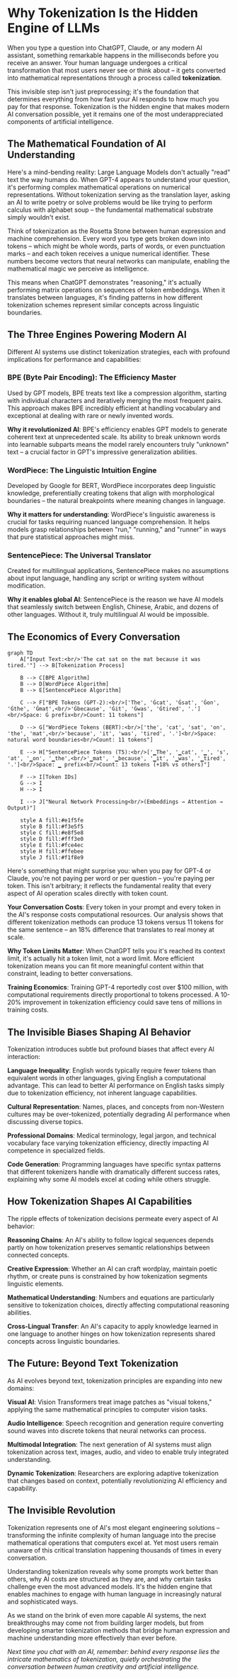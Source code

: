 # Why Tokenization Is the Hidden Engine of LLMs

When you type a question into ChatGPT, Claude, or any modern AI assistant, something remarkable happens in the milliseconds before you receive an answer. Your human language undergoes a critical transformation that most users never see or think about – it gets converted into mathematical representations through a process called **tokenization**.

This invisible step isn't just preprocessing; it's the foundation that determines everything from how fast your AI responds to how much you pay for that response. Tokenization is the hidden engine that makes modern AI conversation possible, yet it remains one of the most underappreciated components of artificial intelligence.

## The Mathematical Foundation of AI Understanding

Here's a mind-bending reality: Large Language Models don't actually "read" text the way humans do. When GPT-4 appears to understand your question, it's performing complex mathematical operations on numerical representations. Without tokenization serving as the translation layer, asking an AI to write poetry or solve problems would be like trying to perform calculus with alphabet soup – the fundamental mathematical substrate simply wouldn't exist.

Think of tokenization as the Rosetta Stone between human expression and machine comprehension. Every word you type gets broken down into tokens – which might be whole words, parts of words, or even punctuation marks – and each token receives a unique numerical identifier. These numbers become vectors that neural networks can manipulate, enabling the mathematical magic we perceive as intelligence.

This means when ChatGPT demonstrates "reasoning," it's actually performing matrix operations on sequences of token embeddings. When it translates between languages, it's finding patterns in how different tokenization schemes represent similar concepts across linguistic boundaries.

## The Three Engines Powering Modern AI

Different AI systems use distinct tokenization strategies, each with profound implications for performance and capabilities:

### BPE (Byte Pair Encoding): The Efficiency Master
Used by GPT models, BPE treats text like a compression algorithm, starting with individual characters and iteratively merging the most frequent pairs. This approach makes BPE incredibly efficient at handling vocabulary and exceptional at dealing with rare or newly invented words.

**Why it revolutionized AI**: BPE's efficiency enables GPT models to generate coherent text at unprecedented scale. Its ability to break unknown words into learnable subparts means the model rarely encounters truly "unknown" text – a crucial factor in GPT's impressive generalization abilities.

### WordPiece: The Linguistic Intuition Engine
Developed by Google for BERT, WordPiece incorporates deep linguistic knowledge, preferentially creating tokens that align with morphological boundaries – the natural breakpoints where meaning changes in language.

**Why it matters for understanding**: WordPiece's linguistic awareness is crucial for tasks requiring nuanced language comprehension. It helps models grasp relationships between "run," "running," and "runner" in ways that pure statistical approaches might miss.

### SentencePiece: The Universal Translator
Created for multilingual applications, SentencePiece makes no assumptions about input language, handling any script or writing system without modification.

**Why it enables global AI**: SentencePiece is the reason we have AI models that seamlessly switch between English, Chinese, Arabic, and dozens of other languages. Without it, truly multilingual AI would be impossible.

## The Economics of Every Conversation

```mermaid
graph TD
    A["Input Text:<br/>'The cat sat on the mat because it was tired.'"] --> B[Tokenization Process]
    
    B --> C[BPE Algorithm]
    B --> D[WordPiece Algorithm] 
    B --> E[SentencePiece Algorithm]
    
    C --> F["BPE Tokens (GPT-2):<br/>['The', 'Ġcat', 'Ġsat', 'Ġon', 'Ġthe', 'Ġmat',<br/>'Ġbecause', 'Ġit', 'Ġwas', 'Ġtired', '.']<br/>Space: Ġ prefix<br/>Count: 11 tokens"]
    
    D --> G["WordPiece Tokens (BERT):<br/>['the', 'cat', 'sat', 'on', 'the', 'mat',<br/>'because', 'it', 'was', 'tired', '.']<br/>Space: natural word boundaries<br/>Count: 11 tokens"]
    
    E --> H["SentencePiece Tokens (T5):<br/>['▁The', '▁cat', '▁', 's', 'at', '▁on', '▁the',<br/>'▁mat', '▁because', '▁it', '▁was', '▁tired', '.']<br/>Space: ▁ prefix<br/>Count: 13 tokens (+18% vs others)"]
    
    F --> I[Token IDs]
    G --> I
    H --> I
    
    I --> J["Neural Network Processing<br/>(Embeddings → Attention → Output)"]
    
    style A fill:#e1f5fe
    style B fill:#f3e5f5
    style C fill:#e8f5e8
    style D fill:#fff3e0
    style E fill:#fce4ec
    style H fill:#ffebee
    style J fill:#f1f8e9
```

Here's something that might surprise you: when you pay for GPT-4 or Claude, you're not paying per word or per question – you're paying per token. This isn't arbitrary; it reflects the fundamental reality that every aspect of AI operation scales directly with token count.

**Your Conversation Costs**: Every token in your prompt and every token in the AI's response costs computational resources. Our analysis shows that different tokenization methods can produce 13 tokens versus 11 tokens for the same sentence – an 18% difference that translates to real money at scale.

**Why Token Limits Matter**: When ChatGPT tells you it's reached its context limit, it's actually hit a token limit, not a word limit. More efficient tokenization means you can fit more meaningful content within that constraint, leading to better conversations.

**Training Economics**: Training GPT-4 reportedly cost over $100 million, with computational requirements directly proportional to tokens processed. A 10-20% improvement in tokenization efficiency could save tens of millions in training costs.

## The Invisible Biases Shaping AI Behavior

Tokenization introduces subtle but profound biases that affect every AI interaction:

**Language Inequality**: English words typically require fewer tokens than equivalent words in other languages, giving English a computational advantage. This can lead to better AI performance on English tasks simply due to tokenization efficiency, not inherent language capabilities.

**Cultural Representation**: Names, places, and concepts from non-Western cultures may be over-tokenized, potentially degrading AI performance when discussing diverse topics.

**Professional Domains**: Medical terminology, legal jargon, and technical vocabulary face varying tokenization efficiency, directly impacting AI competence in specialized fields.

**Code Generation**: Programming languages have specific syntax patterns that different tokenizers handle with dramatically different success rates, explaining why some AI models excel at coding while others struggle.

## How Tokenization Shapes AI Capabilities

The ripple effects of tokenization decisions permeate every aspect of AI behavior:

**Reasoning Chains**: An AI's ability to follow logical sequences depends partly on how tokenization preserves semantic relationships between connected concepts.

**Creative Expression**: Whether an AI can craft wordplay, maintain poetic rhythm, or create puns is constrained by how tokenization segments linguistic elements.

**Mathematical Understanding**: Numbers and equations are particularly sensitive to tokenization choices, directly affecting computational reasoning abilities.

**Cross-Lingual Transfer**: An AI's capacity to apply knowledge learned in one language to another hinges on how tokenization represents shared concepts across linguistic boundaries.

## The Future: Beyond Text Tokenization

As AI evolves beyond text, tokenization principles are expanding into new domains:

**Visual AI**: Vision Transformers treat image patches as "visual tokens," applying the same mathematical principles to computer vision tasks.

**Audio Intelligence**: Speech recognition and generation require converting sound waves into discrete tokens that neural networks can process.

**Multimodal Integration**: The next generation of AI systems must align tokenization across text, images, audio, and video to enable truly integrated understanding.

**Dynamic Tokenization**: Researchers are exploring adaptive tokenization that changes based on context, potentially revolutionizing AI efficiency and capability.

## The Invisible Revolution

Tokenization represents one of AI's most elegant engineering solutions – transforming the infinite complexity of human language into the precise mathematical operations that computers excel at. Yet most users remain unaware of this critical translation happening thousands of times in every conversation.

Understanding tokenization reveals why some prompts work better than others, why AI costs are structured as they are, and why certain tasks challenge even the most advanced models. It's the hidden engine that enables machines to engage with human language in increasingly natural and sophisticated ways.

As we stand on the brink of even more capable AI systems, the next breakthroughs may come not from building larger models, but from developing smarter tokenization methods that bridge human expression and machine understanding more effectively than ever before.

*Next time you chat with an AI, remember: behind every response lies the intricate mathematics of tokenization, quietly orchestrating the conversation between human creativity and artificial intelligence.* 